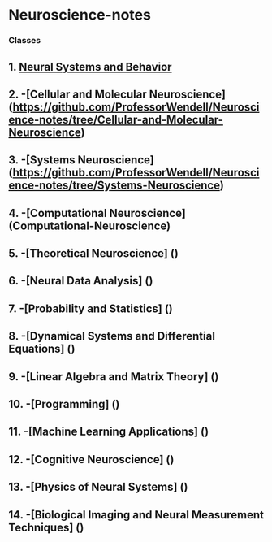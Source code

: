 # Neuroscience-notes
### Classes
## 1.  [Neural Systems and Behavior](https://github.com/ProfessorWendell/Neuroscience-notes/tree/Neural-Systems-and-Behavior)
## 2. -[Cellular and Molecular Neuroscience] (https://github.com/ProfessorWendell/Neuroscience-notes/tree/Cellular-and-Molecular-Neuroscience)
## 3. -[Systems Neuroscience] (https://github.com/ProfessorWendell/Neuroscience-notes/tree/Systems-Neuroscience)
## 4. -[Computational Neuroscience] (Computational-Neuroscience)
## 5. -[Theoretical Neuroscience] ()
## 6. -[Neural Data Analysis] ()
## 7. -[Probability and Statistics] ()
## 8. -[Dynamical Systems and Differential Equations] ()
## 9. -[Linear Algebra and Matrix Theory] ()
## 10. -[Programming] ()
## 11. -[Machine Learning Applications] ()
## 12. -[Cognitive Neuroscience] ()
## 13. -[Physics of Neural Systems] ()
## 14. -[Biological Imaging and Neural Measurement Techniques] ()

